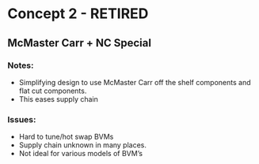 # Concept 2  - RETIRED
## McMaster Carr + NC Special

### Notes:
- Simplifying design to use McMaster Carr off the shelf components and flat cut components.
- This eases supply chain

### Issues:
- Hard to tune/hot swap BVMs
- Supply chain unknown in many places.
- Not ideal for various models of BVM’s
